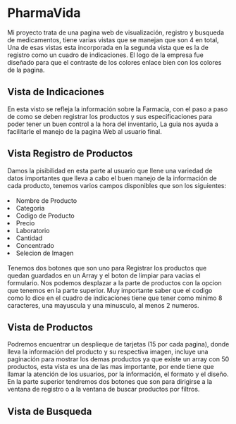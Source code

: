 <h1>PharmaVida</h1>

Mi proyecto trata de una pagina web de visualización, registro y busqueda de medicamentos, tiene varias vistas que se manejan que son 4 en total, Una de esas vistas esta incorporada en la segunda vista que es la de registro como un cuadro de indicaciones. El logo de la empresa fue diseñado para que el contraste de los colores enlace bien con los colores de la pagina.

<h2>Vista de Indicaciones</h2>
En esta visto se refleja la información sobre la Farmacia, con el paso a paso de como se deben registrar los productos y sus especificaciones para poder tener un buen control a la hora del inventario, La guia nos ayuda a facilitarle el manejo de la pagina Web al usuario final.

<h2>Vista Registro de Productos</h2>
Damos la pisibilidad en esta parte al usuario que llene una variedad de datos importantes que lleva a cabo el buen manejo de la información de cada producto, tenemos varios campos disponibles que son los siguientes:
<br></br>
<li>Nombre de Producto</li>
<li>Categoria</li>
<li>Codigo de Producto</li>
<li>Precio</li>
<li>Laboratorio</li>
<li>Cantidad</li>
<li>Concentrado</li>
<li>Selecion de Imagen</li>
<br>
Tenemos dos botones que son uno para Registrar los productos que quedan guardados en un Array y el boton de limpiar para vacias el formulario.
Nos podemos desplazar a la parte de productos con la opcion que tenemos en la parte superior.
Muy importante saber que el codigo como lo dice en el cuadro de indicaciones tiene que tener como minimo 8 caracteres, una mayuscula y una minusculo, al menos 2 numeros.

<h2>Vista de Productos</h2>

Podremos encuentrar un desplieque de tarjetas (15 por cada pagina), donde lleva la información del producto y su respectiva imagen, incluye una paginación para mostrar los demas productos ya que existe un array con 50 productos, esta vista es una de las mas importante, por ende tiene que llamar la atención de los usuarios, por la información, el formato y el diseño.
<br>
En la parte superior tendremos dos botones que son para dirigirse a la ventana de registro o a la ventana de buscar productos por filtros.

<h2>Vista de Busqueda</h2>
